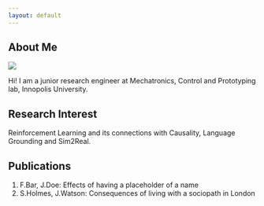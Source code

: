 ```yaml
---
layout: default
---
```


## About Me

<img class="profile-picture" src="avatar.jpg">

Hi! I am a junior research engineer at Mechatronics, Control and Prototyping lab, Innopolis University.

## Research Interest

Reinforcement Learning and its connections with Causality, Language Grounding and Sim2Real.

## Publications

1. F.Bar, J.Doe: Effects of having a placeholder of a name
2. S.Holmes, J.Watson: Consequences of living with a sociopath in London

